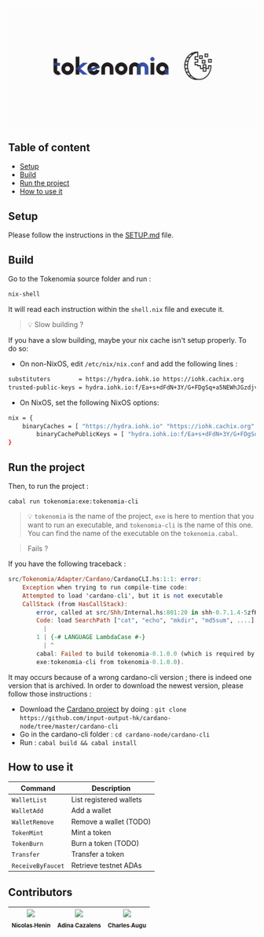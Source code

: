 ![](./tokenomia-logo.png)

## Table of content
* [Setup](./README.md#setup)
* [Build](./README.md#build)
* [Run the project](./README.md#run-the-project)
* [How to use it](./README.md#how-to-use-it)

## Setup

Please follow the instructions in the [SETUP.md](./SETUP.md) file.

## Build
Go to the Tokenomia source folder and run :
```sh
nix-shell
```
It will read each instruction within the `shell.nix` file and execute it.

> :bulb: Slow building ?

If you have a slow building, maybe your nix cache isn't setup properly. To do so:
* On non-NixOS, edit `/etc/nix/nix.conf` and add the following lines :
```bash
substituters        = https://hydra.iohk.io https://iohk.cachix.org 	https://cache.nixos.org/
trusted-public-keys = hydra.iohk.io:f/Ea+s+dFdN+3Y/G+FDgSq+a5NEWhJGzdjvKNGv0/EQ= iohk.cachix.org-1:DpRUyj7h7V830dp/i6Nti+NEO2/nhblbov/8MW7Rqoo= cache.nixos.org-1:6NCHdD59X431o0gWypbMrAURkbJ16ZPMQFGspcDShjY=</code>
```

* On NixOS, set the following NixOS options:
```bash
nix = {
	binaryCaches = [ "https://hydra.iohk.io" "https://iohk.cachix.org" ];
      	binaryCachePublicKeys = [ "hydra.iohk.io:f/Ea+s+dFdN+3Y/G+FDgSq+a5NEWhJGzdjvKNGv0/EQ=" "iohk.cachix.org-1:DpRUyj7h7V830dp/i6Nti+NEO2/nhblbov/8MW7Rqoo=" ];
}
```

## Run the project

Then, to run the project :

```shell
cabal run tokenomia:exe:tokenomia-cli
```
> :bulb: `tokenomia` is the name of the project, `exe` is here to mention that you want to run an executable, and `tokenomia-cli` is the name of this one.
   You can find the name of the executable on the `tokenomia.cabal`.

> Fails ?

If you have the following traceback :
```haskell
src/Tokenomia/Adapter/Cardano/CardanoCLI.hs:1:1: error:
	Exception when trying to run compile-time code:
	Attempted to load 'cardano-cli', but it is not executable
	CallStack (from HasCallStack):
		error, called at src/Shh/Internal.hs:801:20 in shh-0.7.1.4-5zfKxJG0cmAE4nnSSaQsoW:Shh.Internal
		Code: load SearchPath ["cat", "echo", "mkdir", "md5sum", ....]
		  |
		1 | {-# LANGUAGE LambdaCase #-}
		  | ^
		cabal: Failed to build tokenomia-0.1.0.0 (which is required by
		exe:tokenomia-cli from tokenomia-0.1.0.0).
```

It may occurs because of a wrong cardano-cli version ; there is indeed one version that is archived. In order to download the newest version, please follow those instructions : 
* Download the <a href="https://github.com/input-output-hk/cardano-node/tree/master/cardano-cli">Cardano project</a> by doing :
	`git clone https://github.com/input-output-hk/cardano-node/tree/master/cardano-cli`
* Go in the cardano-cli folder : `cd cardano-node/cardano-cli`
* Run : `cabal build && cabal install`


## How to use it

Command | Description
---------- | ---------
`WalletList` | List registered wallets
`WalletAdd` | Add a wallet
`WalletRemove` | Remove a wallet (TODO)
`TokenMint` | Mint a token
`TokenBurn` | Burn a token (TODO)
`Transfer` | Transfer a token
`ReceiveByFaucet` | Retrieve testnet ADAs

## Contributors

| [<img src="https://github.com/nhenin.png?size=85" width=85><br><sub>Nicolas Henin</sub>](https://github.com/nhenin) | [<img src="https://github.com/NaadiQmmr.png?size=85" width=85><br><sub>Adina Cazalens</sub>](https://github.com/NaadiQmmr) | [<img src="https://github.com/augucharles.png?size=85" width=85><br><sub>Charles Augu</sub>](https://github.com/augucharles) |
| :---: | :---: | :---: |
